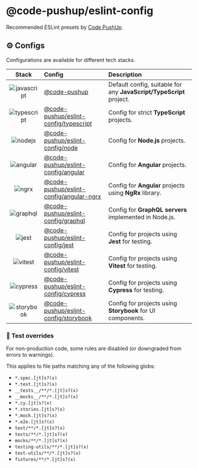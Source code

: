 # @code-pushup/eslint-config

Recommended ESLint presets by [Code PushUp](https://github.com/code-pushup/cli/tree/main/packages/cli).

<!-- begin autogenerated -->

## ⚙️ Configs

Configurations are available for different tech stacks.

| Stack | Config | Description |
| :-: | :-- | :-- |
| ![javascript](https://raw.githubusercontent.com/code-pushup/eslint-config/main/docs/icons/material/javascript.png) | [@code-pushup](https://github.com/code-pushup/eslint-config/blob/main/docs/index.md) | Default config, suitable for any **JavaScript/TypeScript** project. |
| ![typescript](https://raw.githubusercontent.com/code-pushup/eslint-config/main/docs/icons/material/typescript.png) | [@code-pushup/eslint-config/typescript](https://github.com/code-pushup/eslint-config/blob/main/docs/typescript.md) | Config for strict **TypeScript** projects. |
| ![nodejs](https://raw.githubusercontent.com/code-pushup/eslint-config/main/docs/icons/material/nodejs.png) | [@code-pushup/eslint-config/node](https://github.com/code-pushup/eslint-config/blob/main/docs/node.md) | Config for **Node.js** projects. |
| ![angular](https://raw.githubusercontent.com/code-pushup/eslint-config/main/docs/icons/material/angular.png) | [@code-pushup/eslint-config/angular](https://github.com/code-pushup/eslint-config/blob/main/docs/angular.md) | Config for **Angular** projects. |
| ![ngrx](https://raw.githubusercontent.com/code-pushup/eslint-config/main/docs/icons/other/ngrx.png) | [@code-pushup/eslint-config/angular-ngrx](https://github.com/code-pushup/eslint-config/blob/main/docs/angular-ngrx.md) | Config for **Angular** projects using **NgRx** library. |
| ![graphql](https://raw.githubusercontent.com/code-pushup/eslint-config/main/docs/icons/material/graphql.png) | [@code-pushup/eslint-config/graphql](https://github.com/code-pushup/eslint-config/blob/main/docs/graphql.md) | Config for **GraphQL servers** implemented in Node.js. |
| ![jest](https://raw.githubusercontent.com/code-pushup/eslint-config/main/docs/icons/material/jest.png) | [@code-pushup/eslint-config/jest](https://github.com/code-pushup/eslint-config/blob/main/docs/jest.md) | Config for projects using **Jest** for testing. |
| ![vitest](https://raw.githubusercontent.com/code-pushup/eslint-config/main/docs/icons/material/vitest.png) | [@code-pushup/eslint-config/vitest](https://github.com/code-pushup/eslint-config/blob/main/docs/vitest.md) | Config for projects using **Vitest** for testing. |
| ![cypress](https://raw.githubusercontent.com/code-pushup/eslint-config/main/docs/icons/material/cypress.png) | [@code-pushup/eslint-config/cypress](https://github.com/code-pushup/eslint-config/blob/main/docs/cypress.md) | Config for projects using **Cypress** for testing. |
| ![storybook](https://raw.githubusercontent.com/code-pushup/eslint-config/main/docs/icons/material/storybook.png) | [@code-pushup/eslint-config/storybook](https://github.com/code-pushup/eslint-config/blob/main/docs/storybook.md) | Config for projects using **Storybook** for UI components. |

### 🧪 Test overrides

For non-production code, some rules are disabled (or downgraded from errors to warnings).

This applies to file paths matching any of the following globs:

- `*.spec.[jt]s?(x)`
- `*.test.[jt]s?(x)`
- `__tests__/**/*.[jt]s?(x)`
- `__mocks__/**/*.[jt]s?(x)`
- `*.cy.[jt]s?(x)`
- `*.stories.[jt]s?(x)`
- `*.mock.[jt]s?(x)`
- `*.e2e.[jt]s?(x)`
- `test/**/*.[jt]s?(x)`
- `tests/**/*.[jt]s?(x)`
- `mocks/**/*.[jt]s?(x)`
- `testing-utils/**/*.[jt]s?(x)`
- `test-utils/**/*.[jt]s?(x)`
- `fixtures/**/*.[jt]s?(x)`

<!-- end autogenerated -->
